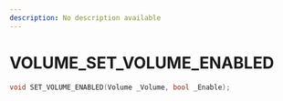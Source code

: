 ```yaml
---
description: No description available 
---
```


# VOLUME\_SET_VOLUME_ENABLED

```cpp
void SET_VOLUME_ENABLED(Volume _Volume, bool _Enable);
```